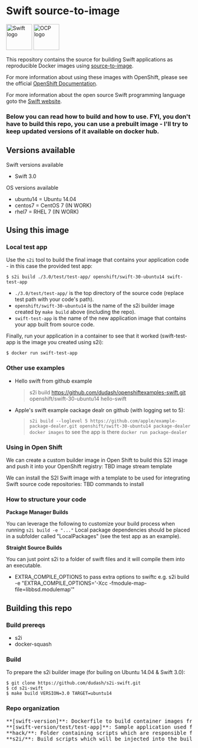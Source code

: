 # Swift source-to-image

<img src="https://swift.org/assets/images/swift.svg" alt="Swift logo" height="70" >
<img src="https://www.openshift.com/images/logos/openshift/Logotype_RH_OpenShift_wLogo_RGB_Gray.svg" alt="OCP logo" height="70" >

This repository contains the source for building Swift applications as reproducible Docker images using [source-to-image](https://github.com/openshift/source-to-image).

For more information about using these images with OpenShift, please see the
official [OpenShift Documentation](https://docs.openshift.org/latest/architecture/core_concepts/builds_and_image_streams.html#source-build).

For more information about the open source Swift programming language goto the [Swift website](https://swift.org).


<h3>Below you can read how to build and how to use.  FYI, you don't have to build this repo, you can use a prebuilt image - I'll try to keep updated versions of it available on docker hub.<h3>


## Versions available

Swift versions available
* Swift 3.0

OS versions available
* ubuntu14 = Ubuntu 14.04
* centos7 = CentOS 7 (IN WORK)
* rhel7 = RHEL 7 (IN WORK)


## Using this image

### Local test app
Use the `s2i` tool to build the final image that contains your application code - in this case the provided test app:
```shell
$ s2i build ./3.0/test/test-app/ openshift/swift-30-ubuntu14 swift-test-app
```
* `./3.0/test/test-app/` is the top directory of the source code (replace test path with your code's path).
* `openshift/swift-30-ubuntu14` is the name of the s2i builder image created by `make build` above (including the repo).
* `swift-test-app` is the name of the new application image that contains your app built from source code.

Finally, run your application in a container to see that it worked (swift-test-app is the image you created using s2i):
```shell
$ docker run swift-test-app
```

### Other use examples
* Hello swift from github example
	> s2i build https://github.com/dudash/openshiftexamples-swift.git openshift/swift-30-ubuntu14 hello-swift

* Apple's swift example oackage dealr on github (with logging set to 5):
	> `s2i build --loglevel 5 https://github.com/apple/example-package-dealer.git openshift/swift-30-ubuntu14 package-dealer`
	> `docker images` to see the app is there
	> `docker run package-dealer`


### Using in Open Shift

We can create a custom builder image in Open Shift to build this S2I image and push it into your OpenShift registry:
TBD image stream template

We can install the S2I Swift image with a template to be used for integrating Swift source code repositories:
TBD commands to install


### How to structure your code

**Package Manager Builds**

You can leverage the following to customize your build process when running `s2i build -e "..."`
Local package dependencies should be placed in a subfolder called "LocalPackages" (see the test app as an example).

**Straight Source Builds**

You can just point s2i to a folder of swift files and it will compile them into an executable.

* EXTRA_COMPILE_OPTIONS to pass extra options to swiftc
  e.g. s2i build -e "EXTRA_COMPILE_OPTIONS='-Xcc -fmodule-map-file=libbsd.modulemap'"


## Building this repo

### Build prereqs
* s2i
* docker-squash

### Build 
To prepare the s2i builder image (for builing on Ubuntu 14.04 & Swift 3.0):
```shell
$ git clone https://github.com/dudash/s2i-swift.git
$ cd s2i-swift
$ make build VERSION=3.0 TARGET=ubuntu14
```

### Repo organization
<pre>
**[swift-version]**: Dockerfile to build container images from
**[swift-version/test/test-app]**: Sample application used for tests
**hack/**: Folder containing scripts which are responsible for the build and test actions performed by the Makefile
**s2i/**: Build scripts which will be injected into the builder image and executed during application source code builds
</pre>

